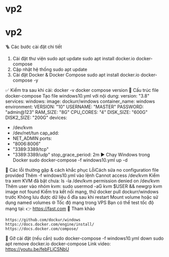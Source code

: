 # vp2
# vp2

🪜 Các bước cài đặt chi tiết
1. Cài đặt thư viện
sudo apt update
sudo apt install docker.io docker-compose
2. Cập nhật hệ thống
sudo apt update
3. Cài đặt Docker & Docker Compose
sudo apt install docker.io docker-compose -y

✅ Kiểm tra sau khi cài:
docker -v
docker compose version
📂 Cấu trúc file docker-compose
Tạo file windows10.yml với nội dung:
version: "3.8"
services:
windows:
image: dockurr/windows
container_name: windows
environment:
VERSION: "10"
USERNAME: "MASTER"
PASSWORD: "admin@123"
RAM_SIZE: "8G"
CPU_CORES: "4"
DISK_SIZE: "600G"
DISK2_SIZE: "200G"
devices:
- /dev/kvm
- /dev/net/tun
cap_add:
- NET_ADMIN
ports:
- "8006:8006"
- "3389:3389/tcp"
- "3389:3389/udp"
stop_grace_period: 2m
▶️ Chạy Windows trong Docker
sudo docker-compose -f windows10.yml up -d

🐛 Các lỗi thường gặp & cách khắc phục
LỗiCách sửa
no configuration file provided
Thêm -f windows10.yml vào lệnh
Cannot access /dev/kvm
Kiểm tra xem KVM đã bật chưa: ls -la /dev/kvm
permission denied on /dev/kvm
Thêm user vào nhóm kvm: sudo usermod -aG kvm $USER && newgrp kvm
image not found
Kiểm tra kết nối mạng, thử docker pull dockurr/windows trước
Không lưu được dữ liệu ổ đĩa sau khi restart
Mount volume hoặc sử dụng named volumes
🌐 Tốc độ mạng trong VPS
Bạn có thể test tốc độ mạng tại: 👉 https://fast.com
📎 Tham khảo

    https://github.com/dockur/windows
    https://docs.docker.com/engine/install/
    https://docs.docker.com/compose/

🧼 Gỡ cài đặt (nếu cần)
sudo docker-compose -f windows10.yml down
sudo apt remove docker.io docker-compose
Link video: https://youtu.be/febFLjCSNbU
